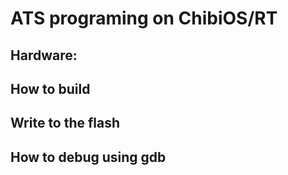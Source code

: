 ATS programing on ChibiOS/RT
============================

## Hardware:

## How to build

## Write to the flash

## How to debug using gdb
